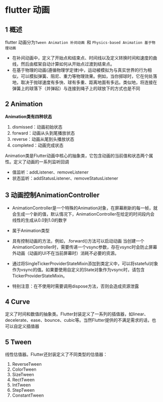 # flutter 动画

## 1 概述

flutter 动画分为`Tween Animation 补间动画 `和 `Physics-based Animation 基于物理动画`

+ 在补间动画中，定义了开始点和结束点、时间线以及定义转换时间和速度的曲线，然后由框架自动计算如何从开始点过渡到结束点。
+ 在基于物理的动画(遵循物理学定律)中，运动被模拟为与真实世界的行为相似，可以模拟弹簧、阻尼、重力等物理效果。例如，当你掷球时，它在何处落     地，取决于抛球速度有多快、球有多重、距离地面有多远。类似地，将连接在弹簧上的球落下（并弹起）与连接到绳子上的球放下的方式也是不同

## 2 Animation

**Animation类有四种状态**

1. dismissed：动画初始状态
2. forward：动画从头到尾播放状态
3. reverse：动画从尾到头播放状态
4. completed：动画完成状态

Animation类是Flutter动画中核心的抽象类，它包含动画的当前值和状态两个属性。定义了动画的一系列监听回调

+ 值监听：addListener、removeListener
+ 状态监听：addStatusListener、removeStatusListener

## 3 动画控制AnimationController

+ AnimationController是一个特殊的Animation对象，在屏幕刷新的每一帧，就会生成一个新的值，默认情况下，AnimationController在给定的时间段内会线性的生成从0.0到1.0的数字

+ 属于Animation类型

+ 具有控制动画的方法，例如，.forward()方法可以启动动画
当创建一个AnimationController时，需要传递一个vsync参数，存在vsync时会防止屏幕外动画（动画的UI不在当前屏幕时）消耗不必要的资源。

+ 通过将SingleTickerProviderStateMixin添加到类定义中，可以将stateful对象作为vsync的值。如果要使用自定义的State对象作为vsync时，请包含TickerProviderStateMixin。

+ 特别注意：在不使用时需要调用dispose方法，否则会造成资源泄露

## 4 Curve

定义了时间和数值的抽象类。Flutter封装定义了一系列的插值器，如linear、decelerate、ease、bounce、cubic等。当然Flutter提供的不满足需求的话，也可以自定义插值器

## 5 Tween

线性估值器。Flutter还封装定义了不同类型的估值器：

1. ReverseTween
2. ColorTween
3. SizeTween
4. RectTween
5. IntTween
6. StepTween
7. ConstantTween

